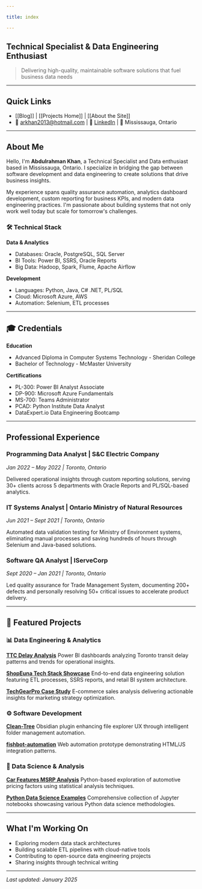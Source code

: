 ```yaml
---

title: index

---
```

## Technical Specialist & Data Engineering Enthusiast

> Delivering high-quality, maintainable software solutions that fuel business data needs

---

## Quick Links

- [[Blog]] | [[Projects Home]] | [[About the Site]]
- 📧 arkhan2013@hotmail.com | 🔗 [LinkedIn](https://www.linkedin.com/in/abdulrahman-khan) | 📍 Mississauga, Ontario

---

## About Me

Hello, I'm **Abdulrahman Khan**, a Technical Specialist and Data enthusiast based in Mississauga, Ontario. I specialize in bridging the gap between software development and data engineering to create solutions that drive business insights.

My experience spans quality assurance automation, analytics dashboard development, custom reporting for business KPIs, and modern data engineering practices. I'm passionate about building systems that not only work well today but scale for tomorrow's challenges.

### 🛠️ Technical Stack

**Data & Analytics**
- Databases: Oracle, PostgreSQL, SQL Server
- BI Tools: Power BI, SSRS, Oracle Reports
- Big Data: Hadoop, Spark, Flume, Apache Airflow

**Development**
- Languages: Python, Java, C# .NET, PL/SQL
- Cloud: Microsoft Azure, AWS
- Automation: Selenium, ETL processes

---

## 🎓 Credentials

**Education**
- Advanced Diploma in Computer Systems Technology - Sheridan College 
- Bachelor of Technology - McMaster University

**Certifications**
- PL-300: Power BI Analyst Associate
- DP-900: Microsoft Azure Fundamentals
- MS-700: Teams Administrator
- PCAD: Python Institute Data Analyst
- DataExpert.io Data Engineering Bootcamp

---

## Professional Experience

### Programming Data Analyst | S&C Electric Company

_Jan 2022 – May 2022 | Toronto, Ontario_

Delivered operational insights through custom reporting solutions, serving 30+ clients across 5 departments with Oracle Reports and PL/SQL-based analytics.

### IT Systems Analyst | Ontario Ministry of Natural Resources

_Jun 2021 – Sept 2021 | Toronto, Ontario_

Automated data validation testing for Ministry of Environment systems, eliminating manual processes and saving hundreds of hours through Selenium and Java-based solutions.

### Software QA Analyst | IServeCorp

_Sept 2020 – Jan 2021 | Toronto, Ontario_

Led quality assurance for Trade Management System, documenting 200+ defects and personally resolving 50+ critical issues to accelerate product delivery.

---

## 🚀 Featured Projects

### 📊 Data Engineering & Analytics

**[TTC Delay Analysis](https://github.com/abdulrahman-khan/TTC-Delay-Analysis)** Power BI dashboards analyzing Toronto transit delay patterns and trends for operational insights.

**[ShopEuna Tech Stack Showcase](https://github.com/abdulrahman-khan/ShopEuna-TechStackShowcase)** End-to-end data engineering solution featuring ETL processes, SSRS reports, and retail BI system architecture.

**[TechGearPro Case Study](https://github.com/abdulrahman-khan/TechGearPro_CaseStudy)** E-commerce sales analysis delivering actionable insights for marketing strategy optimization.

### ⚙️ Software Development

**[Clean-Tree](https://github.com/abdulrahman-khan/Clean-Tree)** Obsidian plugin enhancing file explorer UX through intelligent folder management automation.

**[fishbot-automation](https://github.com/abdulrahman-khan/fishbot-automation)** Web automation prototype demonstrating HTML/JS integration patterns.

### 🔬 Data Science & Analysis

**[Car Features MSRP Analysis](https://github.com/abdulrahman-khan/CarFeaturesMSRPAnalysis)** Python-based exploration of automotive pricing factors using statistical analysis techniques.

**[Python Data Science Examples](https://github.com/abdulrahman-khan/python-datascience-examples)** Comprehensive collection of Jupyter notebooks showcasing various Python data science methodologies.

---

## What I'm Working On

- Exploring modern data stack architectures
- Building scalable ETL pipelines with cloud-native tools
- Contributing to open-source data engineering projects
- Sharing insights through technical writing

---

_Last updated: January 2025_